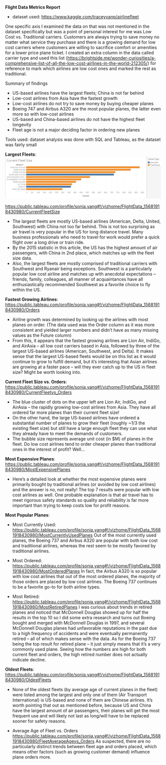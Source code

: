 __Flight Data Metrics Report__

* dataset used: https://www.kaggle.com/traceyvanp/airlinefleet

One specific axis I examined the data on that was not mentioned in the dataset specifically but was a point of personal interest for me was Low Cost vs. Traditional carriers. Customers are always trying to save money no matter what service they purchase and there is a growing demand for low cost carriers where customers are willing to sacrifice comfort or amenities for a lower price plane ticket.
I created an extra column in the data called carrier type and used this list (https://brightside.me/wonder-curiosities/a-comprehensive-list-of-all-the-low-cost-airlines-in-the-world-212305/) for reference to mark which airlines are low cost ones and marked the rest as traditional.

Summary of findings
* US-based airlines have the largest fleets; China is not far behind
* Low-cost airlines from Asia have the fastest growth 
*	Low-cost airlines do not try to save money by buying cheaper planes
*	Boeing 747 and Airbus A320 are the most popular planes, the latter even more so with low-cost airlines
*	US-based and China-based airlines do not have the highest fleet longevity
*	Fleet age is not a major deciding factor in ordering new planes

Tools used: dataset analysis was done with SQL and Tableau, as the dataset was fairly small

__Largest Fleets__: 
![largest01](/flightgraphs/largestfleets.jpg)

https://public.tableau.com/profile/sonia.yang#!/vizhome/FlightData_15681918430980/CurrentFleetSize
* The largest fleets are mostly US-based airlines (American, Delta, United, Southwest) with China not too far behind. This is not too surprising as air travel is very popular in the US for long distance travel. Many business professionals who need to travel for work would prefer a quick flight over a long drive or train ride.
* By the 2015 statistic in this article, the US has the highest amount of air passengers, with China in 2nd place, which matches up with the fleet size data. 
* Also, the largest fleets are mostly comprised of traditional carriers with Southwest and Ryanair being exceptions. Southwest is a particularly popular low cost airline and matches up with anecdotal expectations – friends, family, colleagues, all manner of acquaintances have all enthusiastically recommended Southwest as a favorite choice to fly within the US.

__Fastest Growing Airlines__:
https://public.tableau.com/profile/sonia.yang#!/vizhome/FlightData_15681918430980/Orders
* Airline growth was determined by looking up the airlines with most planes on order.
(The data used was the Order column as it was more consistent and yielded larger numbers and didn’t have as many missing values as the Future column) 
* From this, it appears that the fastest growing airlines are Lion Air, IndiGo, and AirAsia – all low cost carriers based in Asia, followed by three of the largest US-based airlines (American, Southwest, and Delta). It makes sense that the largest US-based fleets would be on this list as it would continue to grow to fulfill demand, but it’s interesting that Asian airlines are growing at a faster pace – will they ever catch up to the US in fleet size? Might be worth looking into. 

__Current Fleet Size vs. Orders__: https://public.tableau.com/profile/sonia.yang#!/vizhome/FlightData_15681918430980/CurrentFleetvs_Orders
* The blue cluster of dots on the upper left are Lion Air, IndiGo, and AirAsia – the rapidly growing low-cost airlines from Asia. They have all ordered far more planes than their current fleet size!
* On the other hand, the large US-based airlines have ordered a substantial number of planes to grow their fleet (roughly ~1/3 the existing fleet size) but still have a large enough fleet they can use what they already have to meet the demands of customers.
* The bubble size represents average unit cost (in $M) of planes in the fleet. Do low cost airlines tend to order cheaper planes than traditional ones in the interest of profit? Well…

__Most Expensive Planes__: https://public.tableau.com/profile/sonia.yang#!/vizhome/FlightData_15681918430980/MostExpensivePlanes
* Here’s a detailed look at whether the most expensive planes were primarily bought by traditional airlines (or avoided by low cost airlines) and the answer is no, not really! The top 7 results were popular with low cost airlines as well. One probable explanation is that air travel has to meet rigorous safety standards so quality and reliability is far more important than trying to keep costs low for profit reasons.

__Most Popular Planes__:

* Most Currently Used: https://public.tableau.com/profile/sonia.yang#!/vizhome/FlightData_15681918430980/MostCurrentlyUsedPlanes
Out of the most currently used planes, the Boeing 737 and Airbus A320 are popular with both low cost and traditional airlines, whereas the rest seem to be mostly favored by traditional airlines.
 
* Most Ordered: https://public.tableau.com/profile/sonia.yang#!/vizhome/FlightData_15681918430980/MostOrderedPlanes
In fact, the Airbus A320 is so popular with low cost airlines that out of the most ordered planes, the majority of those orders are placed by low cost airlines. The Boeing 737 continues to be a favorite go-to for both airline types. 

* Most Retired: https://public.tableau.com/profile/sonia.yang#!/vizhome/FlightData_15681918430980/MostRetiredPlanes
I was curious about trends in retired planes and noticed that McDonnell Douglas showed up for half the results in the top 10 so I did some extra research and turns out Boeing bought and merged with McDonnell Douglas in 1997, and several McDonnell Douglas planes had unfavorable reputations in the past due to a high frequency of accidents and were eventually permanently retired – all of which makes sense with the data. As for the Boeing 737 being the top result for retired plane – it just simply means that it’s a very commonly used plane. Seeing how the numbers are high for both current fleet and orders, the high retired number does not actually indicate decline.

__Oldest Fleets__: https://public.tableau.com/profile/sonia.yang#!/vizhome/FlightData_15681918430980/OldestFleets
* None of the oldest fleets (by average age of current planes in the fleet) were listed among the largest and only one of them (Air Transport International) is US-based and none of them are Chinese airlines. It’s worth pointing that out as mentioned before, because US and China have the largest amount of air passengers, their planes will get the most frequent use and will likely not last as long/will have to be replaced sooner for safety reasons.    

* Average Age of Fleet vs. Orders https://public.tableau.com/profile/sonia.yang#!/vizhome/FlightData_15681918430980/FleetAverageAgevs_Orders
As suspected, there are no particularly distinct trends between fleet age and orders placed, which means other factors (such as growing customer demand) influence plane orders more.

